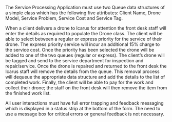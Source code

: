 The Service Processing Application must use two Queue<T> data structures of a simple class which has the following five attributes: 
Client Name, Drone Model, Service Problem, Service Cost and Service Tag. 

When a client delivers a drone to Icarus for attention the front desk staff will enter the details as required to populate the Drone class.
The client will be able to select between a regular or express priority for the service of their drone. The express priority service will incur
an additional 15% charge to the service cost. Once the priority has been selected the drone will be added to one of the two queues (regular or express).
The client’s drone will be tagged and send to the service department for inspection and repair/service. Once the drone is repaired and returned to the 
front desk the Icarus staff will remove the details from the queue. This removal process will dequeue the appropriate data structure and add the details 
to the list of completed work. Finally, the client will be able to pay for the work and collect their drone; the staff on the front desk will then remove 
the item from the finished work list. 

All user interactions must have full error trapping and feedback messaging which is displayed in a status strip at the bottom of the form. The need to use 
a message box for critical errors or general feedback is not necessary. 
